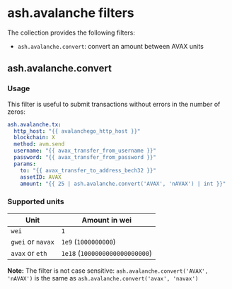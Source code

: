 # ash.avalanche filters

The collection provides the following filters:

- `ash.avalanche.convert`: convert an amount between AVAX units

## ash.avalanche.convert

### Usage

This filter is useful to submit transactions without errors in the number of zeros:

```yaml
ash.avalanche.tx:
  http_host: "{{ avalanchego_http_host }}"
  blockchain: X
  method: avm.send
  username: "{{ avax_transfer_from_username }}"
  password: "{{ avax_transfer_from_password }}"
  params:
    to: "{{ avax_transfer_to_address_bech32 }}"
    assetID: AVAX
    amount: "{{ 25 | ash.avalanche.convert('AVAX', 'nAVAX') | int }}"
```

### Supported units

| Unit              | Amount in wei                  |
| ----------------- | ------------------------------ |
| `wei`             | `1`                            |
| `gwei` or `navax` | `1e9` (`1000000000`)           |
| `avax` or `eth`   | `1e18` (`1000000000000000000`) |

**Note:** The filter is not case sensitive: `ash.avalanche.convert('AVAX', 'nAVAX')` is the same as `ash.avalanche.convert('avax', 'navax')`
